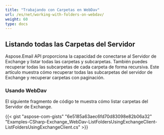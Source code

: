 ```yaml
---
title: "Trabajando con Carpetas en WebDav"
url: /es/net/working-with-folders-on-webdav/
weight: 60
type: docs
---
```



## **Listando todas las Carpetas del Servidor**
Aspose.Email API proporciona la capacidad de conectarse al Servidor de Exchange y listar todas las carpetas y subcarpetas. También puedes recuperar todas las subcarpetas de cada carpeta de forma recursiva. Este artículo muestra cómo recuperar todas las subcarpetas del servidor de Exchange y recuperar carpetas con paginación.
### **Usando WebDav**
El siguiente fragmento de código te muestra cómo listar carpetas del Servidor de Exchange.

{{< gist "aspose-com-gists" "6e5185a63aec6fd70d83098e82b06a32" "Examples-CSharp-Exchange_WebDav-ListFoldersUsingExchangeClient-ListFoldersUsingExchangeClient.cs" >}}